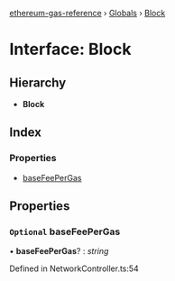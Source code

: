 [ethereum-gas-reference](../README.md) › [Globals](../globals.md) › [Block](block.md)

# Interface: Block

## Hierarchy

* **Block**

## Index

### Properties

* [baseFeePerGas](block.md#optional-basefeepergas)

## Properties

### `Optional` baseFeePerGas

• **baseFeePerGas**? : *string*

Defined in NetworkController.ts:54
